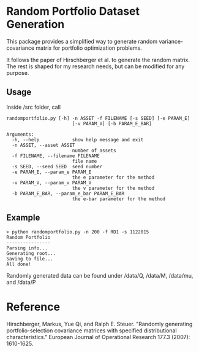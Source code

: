 # Random Portfolio Dataset Generation

This package provides a simplified way to generate random variance-covariance matrix for portfolio optimization problems.

It follows the paper of Hirschberger et al. to generate the random matrix. The rest is shaped for my research needs, but can be modified for any purpose.

## Usage

Inside /src folder, call

```
randomportfolio.py [-h] -n ASSET -f FILENAME [-s SEED] [-e PARAM_E]
                        [-v PARAM_V] [-b PARAM_E_BAR]

Arguments:
  -h, --help            show help message and exit
  -n ASSET, --asset ASSET
                        number of assets
  -f FILENAME, --filename FILENAME
                        file name
  -s SEED, --seed SEED  seed number
  -e PARAM_E, --param_e PARAM_E
                        the e parameter for the method
  -v PARAM_V, --param_v PARAM_V
                        the v parameter for the method
  -b PARAM_E_BAR, --param_e_bar PARAM_E_BAR
                        the e-bar parameter for the method
```

## Example

```
> python randomportfolio.py -n 200 -f RD1 -s 1122015
Random Portfolio
----------------
Parsing info...
Generating root...
Saving to file...
All done!
```

Randomly generated data can be found under /data/Q, /data/M, /data/mu, and /data/P

# Reference

Hirschberger, Markus, Yue Qi, and Ralph E. Steuer. "Randomly generating portfolio-selection covariance matrices with specified distributional characteristics." European Journal of Operational Research 177.3 (2007): 1610-1625.